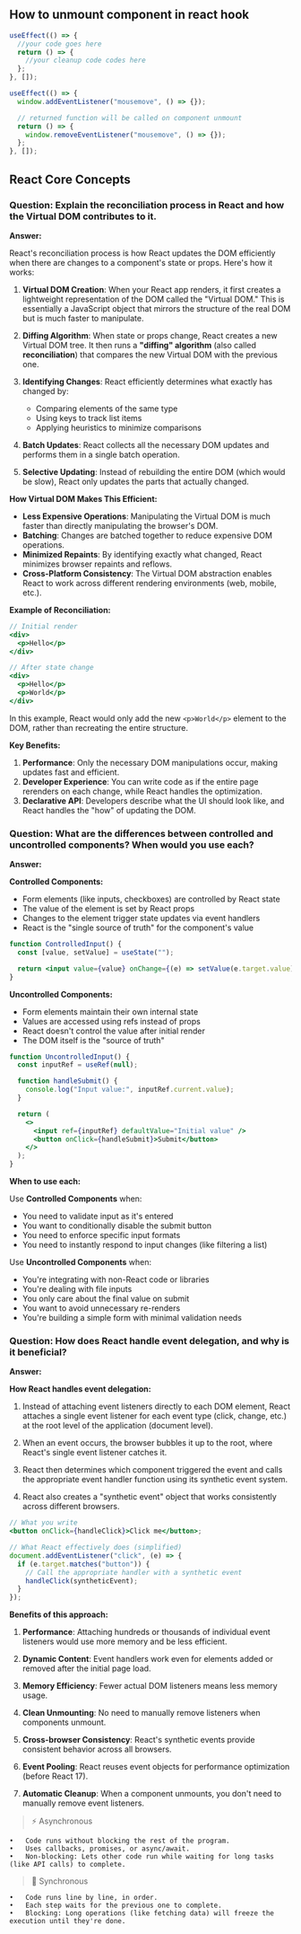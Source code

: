 ## How to unmount component in react hook

```jsx
useEffect(() => {
  //your code goes here
  return () => {
    //your cleanup code codes here
  };
}, []);

useEffect(() => {
  window.addEventListener("mousemove", () => {});

  // returned function will be called on component unmount
  return () => {
    window.removeEventListener("mousemove", () => {});
  };
}, []);
```

## React Core Concepts

### Question: Explain the reconciliation process in React and how the Virtual DOM contributes to it.

**Answer:**

React's reconciliation process is how React updates the DOM efficiently when there are changes to a component's state or props. Here's how it works:

1. **Virtual DOM Creation**: When your React app renders, it first creates a lightweight representation of the DOM called the "Virtual DOM." This is essentially a JavaScript object that mirrors the structure of the real DOM but is much faster to manipulate.

2. **Diffing Algorithm**: When state or props change, React creates a new Virtual DOM tree. It then runs a **"diffing" algorithm** (also called **reconciliation**) that compares the new Virtual DOM with the previous one.

3. **Identifying Changes**: React efficiently determines what exactly has changed by:

   - Comparing elements of the same type
   - Using keys to track list items
   - Applying heuristics to minimize comparisons

4. **Batch Updates**: React collects all the necessary DOM updates and performs them in a single batch operation.

5. **Selective Updating**: Instead of rebuilding the entire DOM (which would be slow), React only updates the parts that actually changed.

**How Virtual DOM Makes This Efficient:**

- **Less Expensive Operations**: Manipulating the Virtual DOM is much faster than directly manipulating the browser's DOM.
- **Batching**: Changes are batched together to reduce expensive DOM operations.
- **Minimized Repaints**: By identifying exactly what changed, React minimizes browser repaints and reflows.
- **Cross-Platform Consistency**: The Virtual DOM abstraction enables React to work across different rendering environments (web, mobile, etc.).

**Example of Reconciliation:**

```jsx
// Initial render
<div>
  <p>Hello</p>
</div>

// After state change
<div>
  <p>Hello</p>
  <p>World</p>
</div>
```

In this example, React would only add the new `<p>World</p>` element to the DOM, rather than recreating the entire structure.

**Key Benefits:**

1. **Performance**: Only the necessary DOM manipulations occur, making updates fast and efficient.
2. **Developer Experience**: You can write code as if the entire page rerenders on each change, while React handles the optimization.
3. **Declarative API**: Developers describe what the UI should look like, and React handles the "how" of updating the DOM.

### Question: What are the differences between controlled and uncontrolled components? When would you use each?

**Answer:**

**Controlled Components:**

- Form elements (like inputs, checkboxes) are controlled by React state
- The value of the element is set by React props
- Changes to the element trigger state updates via event handlers
- React is the "single source of truth" for the component's value

```jsx
function ControlledInput() {
  const [value, setValue] = useState("");

  return <input value={value} onChange={(e) => setValue(e.target.value)} />;
}
```

**Uncontrolled Components:**

- Form elements maintain their own internal state
- Values are accessed using refs instead of props
- React doesn't control the value after initial render
- The DOM itself is the "source of truth"

```jsx
function UncontrolledInput() {
  const inputRef = useRef(null);

  function handleSubmit() {
    console.log("Input value:", inputRef.current.value);
  }

  return (
    <>
      <input ref={inputRef} defaultValue="Initial value" />
      <button onClick={handleSubmit}>Submit</button>
    </>
  );
}
```

**When to use each:**

Use **Controlled Components** when:

- You need to validate input as it's entered
- You want to conditionally disable the submit button
- You need to enforce specific input formats
- You need to instantly respond to input changes (like filtering a list)

Use **Uncontrolled Components** when:

- You're integrating with non-React code or libraries
- You're dealing with file inputs
- You only care about the final value on submit
- You want to avoid unnecessary re-renders
- You're building a simple form with minimal validation needs

### Question: How does React handle event delegation, and why is it beneficial?

**Answer:**

**How React handles event delegation:**

1. Instead of attaching event listeners directly to each DOM element, React attaches a single event listener for each event type (click, change, etc.) at the root level of the application (document level).

2. When an event occurs, the browser bubbles it up to the root, where React's single event listener catches it.

3. React then determines which component triggered the event and calls the appropriate event handler function using its synthetic event system.

4. React also creates a "synthetic event" object that works consistently across different browsers.

```jsx
// What you write
<button onClick={handleClick}>Click me</button>;

// What React effectively does (simplified)
document.addEventListener("click", (e) => {
  if (e.target.matches("button")) {
    // Call the appropriate handler with a synthetic event
    handleClick(syntheticEvent);
  }
});
```

**Benefits of this approach:**

1. **Performance**: Attaching hundreds or thousands of individual event listeners would use more memory and be less efficient.

2. **Dynamic Content**: Event handlers work even for elements added or removed after the initial page load.

3. **Memory Efficiency**: Fewer actual DOM listeners means less memory usage.

4. **Clean Unmounting**: No need to manually remove listeners when components unmount.

5. **Cross-browser Consistency**: React's synthetic events provide consistent behavior across all browsers.

6. **Event Pooling**: React reuses event objects for performance optimization (before React 17).

7. **Automatic Cleanup**: When a component unmounts, you don't need to manually remove event listeners.

> ⚡ Asynchronous

    •	Code runs without blocking the rest of the program.
    •	Uses callbacks, promises, or async/await.
    •	Non-blocking: Lets other code run while waiting for long tasks (like API calls) to complete.

> 🧵 Synchronous

    •	Code runs line by line, in order.
    •	Each step waits for the previous one to complete.
    •	Blocking: Long operations (like fetching data) will freeze the execution until they're done.
